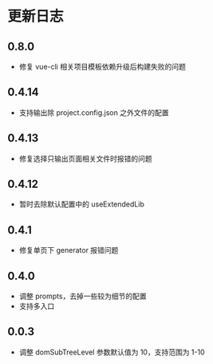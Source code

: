 # 更新日志

## 0.8.0

* 修复 vue-cli 相关项目模板依赖升级后构建失败的问题

## 0.4.14

* 支持输出除 project.config.json 之外文件的配置

## 0.4.13

* 修复选择只输出页面相关文件时报错的问题

## 0.4.12

* 暂时去除默认配置中的 useExtendedLib

## 0.4.1

* 修复单页下 generator 报错问题

## 0.4.0

* 调整 prompts，去掉一些较为细节的配置
* 支持多入口

## 0.0.3

* 调整 domSubTreeLevel 参数默认值为 10，支持范围为 1-10
